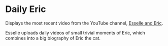 # Daily Eric

Displays the most recent video from the YouTube channel, [Esselle and Eric](https://www.youtube.com/@esselleanderic).

Esselle uploads daily videos of small trivial moments of Eric, which combines into a big biography of Eric the cat.

